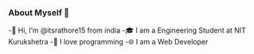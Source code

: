 ### About Myself 👋

<!--
**itsrathore15/itsrathore15** is a ✨ _special_ ✨ repository because its `README.md` (this file) appears on your GitHub profile.

Here are some ideas to get you started:

- 🔭 I’m currently working on ...
- 🌱 I’m currently learning ...
- 👯 I’m looking to collaborate on ...
- 🤔 I’m looking for help with ...
- 💬 Ask me about ...
- 📫 How to reach me: ...
- 😄 Pronouns: ...
- ⚡ Fun fact: ...

-->
-👋 Hi, I’m @itsrathore15 from india
-🎓 I am a Engineering Student at NIT Kurukshetra
-🌱 I love programming 
-🌐 I am a Web Developer

